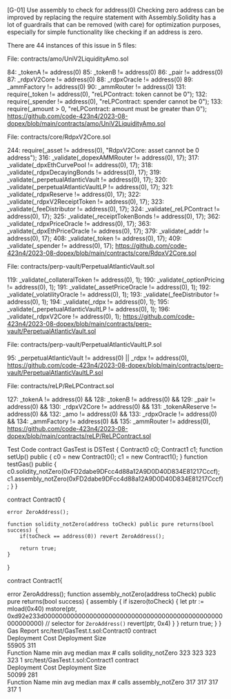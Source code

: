[G-01] Use assembly to check for address(0)
Checking zero address can be improved by replacing the require statement with Assembly.Solidity has a lot of guardrails that can be removed (with care) for optimization purposes, especially for simple functionality like checking if an address is zero.

There are 44 instances of this issue in 5 files:

File: contracts/amo/UniV2LiquidityAmo.sol

84:  _tokenA != address(0)
85:  _tokenB != address(0)
86:  _pair != address(0)
87:  _rdpxV2Core != address(0)
88:  _rdpxOracle != address(0)
89:  _ammFactory != address(0)
90:  _ammRouter != address(0)
131: require(_token != address(0), "reLPContract: token cannot be 0");
132: require(_spender != address(0), "reLPContract: spender cannot be 0");
133: require(_amount > 0, "reLPContract: amount must be greater than 0");
https://github.com/code-423n4/2023-08-dopex/blob/main/contracts/amo/UniV2LiquidityAmo.sol

File: contracts/core/RdpxV2Core.sol

244: require(_asset != address(0), "RdpxV2Core: asset cannot be 0 address");
316: _validate(_dopexAMMRouter != address(0), 17);
317: _validate(_dpxEthCurvePool != address(0), 17);
318: _validate(_rdpxDecayingBonds != address(0), 17);
319: _validate(_perpetualAtlanticVault != address(0), 17);
320: _validate(_perpetualAtlanticVaultLP != address(0), 17);
321: _validate(_rdpxReserve != address(0), 17);
322: _validate(_rdpxV2ReceiptToken != address(0), 17);
323: _validate(_feeDistributor != address(0), 17);
324: _validate(_reLPContract != address(0), 17);
325: _validate(_receiptTokenBonds != address(0), 17);
362: _validate(_rdpxPriceOracle != address(0), 17);
363: _validate(_dpxEthPriceOracle != address(0), 17);
379: _validate(_addr != address(0), 17);
408: _validate(_token != address(0), 17);
409: _validate(_spender != address(0), 17);
https://github.com/code-423n4/2023-08-dopex/blob/main/contracts/core/RdpxV2Core.sol

File: contracts/perp-vault/PerpetualAtlanticVault.sol

119: _validate(_collateralToken != address(0), 1);
190: _validate(_optionPricing != address(0), 1);
191: _validate(_assetPriceOracle != address(0), 1);
192: _validate(_volatilityOracle != address(0), 1);
193: _validate(_feeDistributor != address(0), 1);
194: _validate(_rdpx != address(0), 1);
195: _validate(_perpetualAtlanticVaultLP != address(0), 1);
196: _validate(_rdpxV2Core != address(0), 1);
https://github.com/code-423n4/2023-08-dopex/blob/main/contracts/perp-vault/PerpetualAtlanticVault.sol

File: contracts/perp-vault/PerpetualAtlanticVaultLP.sol

95: _perpetualAtlanticVault != address(0) || _rdpx != address(0),
https://github.com/code-423n4/2023-08-dopex/blob/main/contracts/perp-vault/PerpetualAtlanticVaultLP.sol

File: contracts/reLP/ReLPContract.sol

127: _tokenA != address(0) &&
128: _tokenB != address(0) &&
129: _pair != address(0) &&
130: _rdpxV2Core != address(0) &&
131: _tokenAReserve != address(0) &&
132: _amo != address(0) &&
133: _rdpxOracle != address(0) &&
134: _ammFactory != address(0) &&
135: _ammRouter != address(0),
https://github.com/code-423n4/2023-08-dopex/blob/main/contracts/reLP/ReLPContract.sol

Test Code
contract GasTest is DSTest {
    Contract0 c0;
    Contract1 c1;
    function setUp() public {
        c0 = new Contract0();
        c1 = new Contract1();
    }
    function testGas() public {
        c0.solidity_notZero(0xFD2dabe9DFcc4d88a12A9D0D40D834E81217Cccf);
        c1.assembly_notZero(0xFD2dabe9DFcc4d88a12A9D0D40D834E81217Cccf);
    }
}


contract Contract0 {

    error ZeroAddress();

    function solidity_notZero(address toCheck) public pure returns(bool success) {
        if(toCheck == address(0)) revert ZeroAddress();

        return true;
    }
}

contract Contract1{

error ZeroAddress();
function assembly_notZero(address toCheck) public pure returns(bool success) {
    assembly {
        if iszero(toCheck) {
            let ptr := mload(0x40)
            mstore(ptr, 0xd92e233d00000000000000000000000000000000000000000000000000000000) // selector for `ZeroAddress()`
            revert(ptr, 0x4)
        }
    }
    return true;
}
}
Gas Report
src/test/GasTest.t.sol:Contract0 contract					
Deployment Cost	Deployment Size				
55905	311				
Function Name	min	avg	median	max	# calls
solidity_notZero	323	323	323	323	1
src/test/GasTest.t.sol:Contract1 contract					
Deployment Cost	Deployment Size				
50099	281				
Function Name	min	avg	median	max	# calls
assembly_notZero	317	317	317	317	1